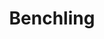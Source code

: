 ---
facebook: https://facebook.com/benchling
linkedin: https://linkedin.com/company/3769390
logohandle: benchling
sort: benchling
title: Benchling
twitter: https://x.com/benchling
website: https://www.benchling.com/
---